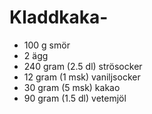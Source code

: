 # Kladdkaka-

* 100 g smör
* 2 ägg
* 240 gram (2.5 dl) strösocker 
* 12 gram (1 msk) vaniljsocker
* 30 gram (5 msk) kakao
* 90 gram (1.5 dl) vetemjöl
